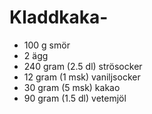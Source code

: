 # Kladdkaka-

* 100 g smör
* 2 ägg
* 240 gram (2.5 dl) strösocker 
* 12 gram (1 msk) vaniljsocker
* 30 gram (5 msk) kakao
* 90 gram (1.5 dl) vetemjöl
